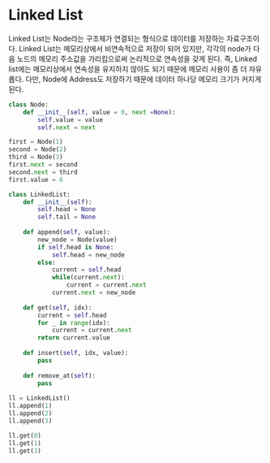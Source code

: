 # Linked List
Linked List는 Node라는 구조체가 연결되는 형식으로 데이터를 저장하는 자료구조이다.
Linked List는 메모리상에서 비연속적으로 저장이 되어 있지만, 각각의 node가 다음 노드의 메모리 주소값을 가리킴으로써 
논리적으로 연속성을 갖게 된다. 즉, Linked list에는 메모리상에서 연속성을 유지하지 않아도
되기 때문에 메모리 사용이 좀 더 자유롭다. 다만, Node에 Address도 저장하기 때문에 
데이터 하나당 메모리 크기가 커지게 된다.

```python
class Node:
    def __init__(self, value = 0, next =None):
        self.value = value
        self.next = next

first = Node(1)
second = Node(2)
third = Node(3)
first.next = second
second.next = third
first.value = 6

class LinkedList:
    def __init__(self):
        self.head = None
        self.tail = None
    
    def append(self, value):
        new_node = Node(value)
        if self.head is None:
            self.head = new_node
        else:
            current = self.head
            while(current.next):
                current = current.next
            current.next = new_node
            
    def get(self, idx):
        current = self.head
        for _ in range(idx):
            current = current.next
        return current.value
    
    def insert(self, idx, value):
        pass
    
    def remove_at(self):
        pass
            
ll = LinkedList()
ll.append(1)
ll.append(2)
ll.append(3)

ll.get(0)
ll.get(1)
ll.get(3)
``` 

